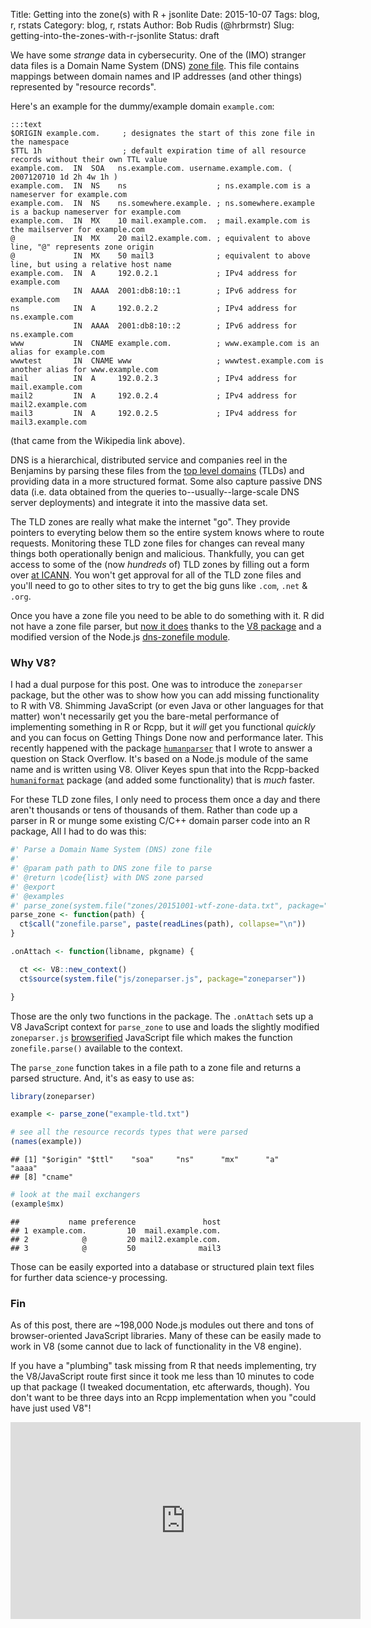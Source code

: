 Title: Getting into the zone(s) with R + jsonlite
Date: 2015-10-07
Tags: blog, r, rstats
Category: blog, r, rstats
Author: Bob Rudis (@hrbrmstr)
Slug: getting-into-the-zones-with-r-jsonlite
Status: draft

We have some *strange* data in cybersecurity. One of the (IMO) stranger data files is a Domain Name System (DNS) [zone file](https://en.wikipedia.org/wiki/Zone_file). This file contains mappings between domain names and IP addresses (and other things) represented by "resource records".

Here's an example for the dummy/example domain `example.com`:

    :::text
    $ORIGIN example.com.     ; designates the start of this zone file in the namespace
    $TTL 1h                  ; default expiration time of all resource records without their own TTL value
    example.com.  IN  SOA   ns.example.com. username.example.com. ( 2007120710 1d 2h 4w 1h )
    example.com.  IN  NS    ns                    ; ns.example.com is a nameserver for example.com
    example.com.  IN  NS    ns.somewhere.example. ; ns.somewhere.example is a backup nameserver for example.com
    example.com.  IN  MX    10 mail.example.com.  ; mail.example.com is the mailserver for example.com
    @             IN  MX    20 mail2.example.com. ; equivalent to above line, "@" represents zone origin
    @             IN  MX    50 mail3              ; equivalent to above line, but using a relative host name
    example.com.  IN  A     192.0.2.1             ; IPv4 address for example.com
                  IN  AAAA  2001:db8:10::1        ; IPv6 address for example.com
    ns            IN  A     192.0.2.2             ; IPv4 address for ns.example.com
                  IN  AAAA  2001:db8:10::2        ; IPv6 address for ns.example.com
    www           IN  CNAME example.com.          ; www.example.com is an alias for example.com
    wwwtest       IN  CNAME www                   ; wwwtest.example.com is another alias for www.example.com
    mail          IN  A     192.0.2.3             ; IPv4 address for mail.example.com
    mail2         IN  A     192.0.2.4             ; IPv4 address for mail2.example.com
    mail3         IN  A     192.0.2.5             ; IPv4 address for mail3.example.com

(that came from the Wikipedia link above).

DNS is a hierarchical, distributed service and companies reel in the Benjamins by parsing these files from the [top level domains](https://en.wikipedia.org/wiki/Top-level_domain) (TLDs) and providing data in a more structured format. Some also capture passive DNS data (i.e. data obtained from the queries to--usually--large-scale DNS server deployments) and integrate it into the massive data set.

The TLD zones are really what make the internet "go". They provide pointers to everyting below them so the entire system knows where to route requests. Monitoring these TLD zone files for changes can reveal many things both operationally benign and malicious. Thankfully, you can get access to some of the (now *hundreds* of) TLD zones by filling out a form over [at ICANN](https://czds.icann.org/). You won't get approval for all of the TLD zone files and you'll need to go to other sites to try to get the big guns like `.com`, `.net` & `.org`.

Once you have a zone file you need to be able to do something with it. R did not have a zone file parser, but [now it does](https://github.com/hrbrmstr/zoneparser) thanks to the [V8 package](https://cran.rstudio.com/web/packages/V8/index.html) and a modified version of the Node.js [dns-zonefile module](https://github.com/elgs/dns-zonefile).

### Why V8?

I had a dual purpose for this post. One was to introduce the `zoneparser` package, but the other was to show how you can add missing functionality to R with V8. Shimming JavaScript (or even Java or other languages for that matter) won't necessarily get you the bare-metal performance of implementing something in R or Rcpp, but it *will* get you functional *quickly* and you can focus on Getting Things Done now and performance later. This recently happened with the package [`humanparser`](https://github.com/hrbrmstr/humanparser) that I wrote to answer a question on Stack Overflow. It's based on a Node.js module of the same name and is written using V8. Oliver Keyes spun that into the Rcpp-backed [`humaniformat`](https://github.com/hrbrmstr/humaniformat) package (and added some functionality) that is *much* faster.

For these TLD zone files, I only need to process them once a day and there aren't thousands or tens of thousands of them. Rather than code up a parser in R or munge some existing C/C++ domain parser code into an R package, All I had to do was this:

``` r
#' Parse a Domain Name System (DNS) zone file
#'
#' @param path path to DNS zone file to parse
#' @return \code{list} with DNS zone parsed
#' @export
#' @examples
#' parse_zone(system.file("zones/20151001-wtf-zone-data.txt", package="zoneparser"))
parse_zone <- function(path) {
  ct$call("zonefile.parse", paste(readLines(path), collapse="\n"))
}

.onAttach <- function(libname, pkgname) {

  ct <<- V8::new_context()
  ct$source(system.file("js/zoneparser.js", package="zoneparser"))

}
```

Those are the only two functions in the package. The `.onAttach` sets up a V8 JavaScript context for `parse_zone` to use and loads the slightly modified `zoneparser.js` [browserified](https://cran.rstudio.org/web/packages/V8/vignettes/npm.html) JavaScript file which makes the function `zonefile.parse()` available to the context.

The `parse_zone` function takes in a file path to a zone file and returns a parsed structure. And, it's as easy to use as:

``` r
library(zoneparser)

example <- parse_zone("example-tld.txt")

# see all the resource records types that were parsed
(names(example))
```

    ## [1] "$origin" "$ttl"    "soa"     "ns"      "mx"      "a"       "aaaa"   
    ## [8] "cname"

``` r
# look at the mail exchangers
(example$mx)
```

    ##           name preference               host
    ## 1 example.com.         10  mail.example.com.
    ## 2            @         20 mail2.example.com.
    ## 3            @         50              mail3

Those can be easily exported into a database or structured plain text files for further data science-y processing.

### Fin

As of this post, there are ~198,000 Node.js modules out there and tons of browser-oriented JavaScript libraries. Many of these can be easily made to work in V8 (some cannot due to lack of functionality in the V8 engine).

If you have a "plumbing" task missing from R that needs implementing, try the V8/JavaScript route first since it took me less than 10 minutes to code up that package (I tweaked documentation, etc afterwards, though). You don't want to be three days into an Rcpp implementation when you "could have just used V8"!

<center>
<iframe width="560" height="315" src="https://www.youtube.com/embed/PUPdW3ba6F4" frameborder="0" allowfullscreen>
</iframe>
</center>

